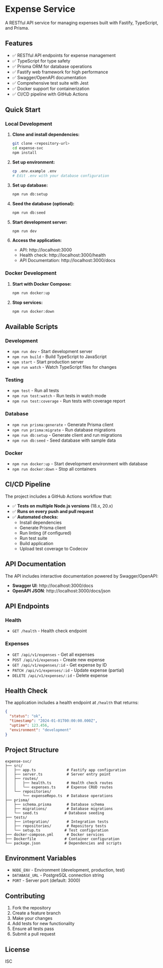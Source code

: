 # Expense Service

A RESTful API service for managing expenses built with Fastify, TypeScript, and Prisma.

## Features

- ✅ RESTful API endpoints for expense management
- ✅ TypeScript for type safety
- ✅ Prisma ORM for database operations
- ✅ Fastify web framework for high performance
- ✅ Swagger/OpenAPI documentation
- ✅ Comprehensive test suite with Jest
- ✅ Docker support for containerization
- ✅ CI/CD pipeline with GitHub Actions

## Quick Start

### Local Development

1. **Clone and install dependencies:**
   ```bash
   git clone <repository-url>
   cd expense-svc
   npm install
   ```

2. **Set up environment:**
   ```bash
   cp .env.example .env
   # Edit .env with your database configuration
   ```

3. **Set up database:**
   ```bash
   npm run db:setup
   ```

4. **Seed the database (optional):**
   ```bash
   npm run db:seed
   ```

5. **Start development server:**
   ```bash
   npm run dev
   ```

6. **Access the application:**
   - API: http://localhost:3000
   - Health check: http://localhost:3000/health
   - API Documentation: http://localhost:3000/docs

### Docker Development

1. **Start with Docker Compose:**
   ```bash
   npm run docker:up
   ```

2. **Stop services:**
   ```bash
   npm run docker:down
   ```

## Available Scripts

### Development
- `npm run dev` - Start development server
- `npm run build` - Build TypeScript to JavaScript
- `npm start` - Start production server
- `npm run watch` - Watch TypeScript files for changes

### Testing
- `npm test` - Run all tests
- `npm run test:watch` - Run tests in watch mode
- `npm run test:coverage` - Run tests with coverage report

### Database
- `npm run prisma:generate` - Generate Prisma client
- `npm run prisma:migrate` - Run database migrations
- `npm run db:setup` - Generate client and run migrations
- `npm run db:seed` - Seed database with sample data

### Docker
- `npm run docker:up` - Start development environment with database
- `npm run docker:down` - Stop all containers

## CI/CD Pipeline

The project includes a GitHub Actions workflow that:

- ✅ **Tests on multiple Node.js versions** (18.x, 20.x)
- ✅ **Runs on every push and pull request**
- ✅ **Automated checks:**
  - Install dependencies
  - Generate Prisma client
  - Run linting (if configured)
  - Run test suite
  - Build application
  - Upload test coverage to Codecov

## API Documentation

The API includes interactive documentation powered by Swagger/OpenAPI:

- **Swagger UI**: http://localhost:3000/docs
- **OpenAPI JSON**: http://localhost:3000/docs/json

## API Endpoints

### Health
- `GET /health` - Health check endpoint

### Expenses
- `GET /api/v1/expenses` - Get all expenses
- `POST /api/v1/expenses` - Create new expense
- `GET /api/v1/expenses/:id` - Get expense by ID
- `PATCH /api/v1/expenses/:id` - Update expense (partial)
- `DELETE /api/v1/expenses/:id` - Delete expense

## Health Check

The application includes a health endpoint at `/health` that returns:

```json
{
  "status": "ok",
  "timestamp": "2024-01-01T00:00:00.000Z",
  "uptime": 123.456,
  "environment": "development"
}
```

## Project Structure

```
expense-svc/
├── src/
│   ├── app.ts              # Fastify app configuration
│   ├── server.ts           # Server entry point
│   ├── routes/
│   │   ├── health.ts       # Health check routes
│   │   └── expenses.ts     # Expense CRUD routes
│   └── repositories/
│       └── expenseRepo.ts  # Database operations
├── prisma/
│   ├── schema.prisma       # Database schema
│   ├── migrations/         # Database migrations
│   └── seed.ts            # Database seeding
├── tests/
│   ├── integration/        # Integration tests
│   ├── repositories/       # Repository tests
│   └── setup.ts           # Test configuration
├── docker-compose.yml      # Docker services
├── Dockerfile             # Container configuration
└── package.json           # Dependencies and scripts
```

## Environment Variables

- `NODE_ENV` - Environment (development, production, test)
- `DATABASE_URL` - PostgreSQL connection string
- `PORT` - Server port (default: 3000)

## Contributing

1. Fork the repository
2. Create a feature branch
3. Make your changes
4. Add tests for new functionality
5. Ensure all tests pass
6. Submit a pull request

## License

ISC
